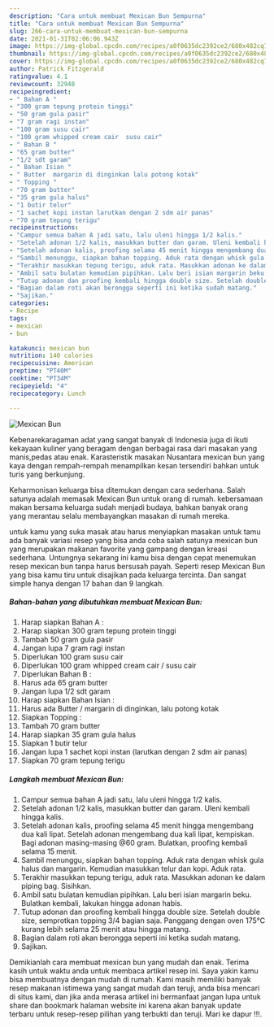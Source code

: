 ```yaml
---
description: "Cara untuk membuat Mexican Bun Sempurna"
title: "Cara untuk membuat Mexican Bun Sempurna"
slug: 266-cara-untuk-membuat-mexican-bun-sempurna
date: 2021-01-31T02:06:06.943Z
image: https://img-global.cpcdn.com/recipes/a0f0635dc2392ce2/680x482cq70/mexican-bun-foto-resep-utama.jpg
thumbnail: https://img-global.cpcdn.com/recipes/a0f0635dc2392ce2/680x482cq70/mexican-bun-foto-resep-utama.jpg
cover: https://img-global.cpcdn.com/recipes/a0f0635dc2392ce2/680x482cq70/mexican-bun-foto-resep-utama.jpg
author: Patrick Fitzgerald
ratingvalue: 4.1
reviewcount: 32948
recipeingredient:
- " Bahan A "
- "300 gram tepung protein tinggi"
- "50 gram gula pasir"
- "7 gram ragi instan"
- "100 gram susu cair"
- "100 gram whipped cream cair  susu cair"
- " Bahan B "
- "65 gram butter"
- "1/2 sdt garam"
- " Bahan Isian "
- " Butter  margarin di dinginkan lalu potong kotak"
- " Topping "
- "70 gram butter"
- "35 gram gula halus"
- "1 butir telur"
- "1 sachet kopi instan larutkan dengan 2 sdm air panas"
- "70 gram tepung terigu"
recipeinstructions:
- "Campur semua bahan A jadi satu, lalu uleni hingga 1/2 kalis."
- "Setelah adonan 1/2 kalis, masukkan butter dan garam. Uleni kembali hingga kalis."
- "Setelah adonan kalis, proofing selama 45 menit hingga mengembang dua kali lipat. Setelah adonan mengembang dua kali lipat, kempiskan. Bagi adonan masing-masing @60 gram. Bulatkan, proofing kembali selama 15 menit."
- "Sambil menunggu, siapkan bahan topping. Aduk rata dengan whisk gula halus dan margarin. Kemudian masukkan telur dan kopi. Aduk rata."
- "Terakhir masukkan tepung terigu, aduk rata. Masukkan adonan ke dalam piping bag. Sisihkan."
- "Ambil satu bulatan kemudian pipihkan. Lalu beri isian margarin beku. Bulatkan kembali, lakukan hingga adonan habis."
- "Tutup adonan dan proofing kembali hingga double size. Setelah double size, semprotkan topping 3/4 bagian saja. Panggang dengan oven 175°C kurang lebih selama 25 menit atau hingga matang."
- "Bagian dalam roti akan berongga seperti ini ketika sudah matang."
- "Sajikan."
categories:
- Recipe
tags:
- mexican
- bun

katakunci: mexican bun 
nutrition: 140 calories
recipecuisine: American
preptime: "PT40M"
cooktime: "PT34M"
recipeyield: "4"
recipecategory: Lunch

---
```



![Mexican Bun](https://img-global.cpcdn.com/recipes/a0f0635dc2392ce2/680x482cq70/mexican-bun-foto-resep-utama.jpg)

Kebenarekaragaman adat yang sangat banyak di Indonesia juga di ikuti kekayaan kuliner yang beragam dengan berbagai rasa dari masakan yang manis,pedas atau enak. Karasteristik masakan Nusantara mexican bun yang kaya dengan rempah-rempah menampilkan kesan tersendiri bahkan untuk turis yang berkunjung.




Keharmonisan keluarga bisa ditemukan dengan cara sederhana. Salah satunya adalah memasak Mexican Bun untuk orang di rumah. kebersamaan makan bersama keluarga sudah menjadi budaya, bahkan banyak orang yang merantau selalu membayangkan masakan di rumah mereka.

untuk kamu yang suka masak atau harus menyiapkan masakan untuk tamu ada banyak variasi resep yang bisa anda coba salah satunya mexican bun yang merupakan makanan favorite yang gampang dengan kreasi sederhana. Untungnya sekarang ini kamu bisa dengan cepat menemukan resep mexican bun tanpa harus bersusah payah.
Seperti resep Mexican Bun yang bisa kamu tiru untuk disajikan pada keluarga tercinta. Dan sangat simple hanya dengan 17 bahan dan 9 langkah.


<!--inarticleads1-->

##### Bahan-bahan yang dibutuhkan membuat Mexican Bun:

1. Harap siapkan  Bahan A :
1. Harap siapkan 300 gram tepung protein tinggi
1. Tambah 50 gram gula pasir
1. Jangan lupa 7 gram ragi instan
1. Diperlukan 100 gram susu cair
1. Diperlukan 100 gram whipped cream cair / susu cair
1. Diperlukan  Bahan B :
1. Harus ada 65 gram butter
1. Jangan lupa 1/2 sdt garam
1. Harap siapkan  Bahan Isian :
1. Harus ada  Butter / margarin di dinginkan, lalu potong kotak
1. Siapkan  Topping :
1. Tambah 70 gram butter
1. Harap siapkan 35 gram gula halus
1. Siapkan 1 butir telur
1. Jangan lupa 1 sachet kopi instan (larutkan dengan 2 sdm air panas)
1. Siapkan 70 gram tepung terigu




<!--inarticleads2-->

##### Langkah membuat  Mexican Bun:

1. Campur semua bahan A jadi satu, lalu uleni hingga 1/2 kalis.
1. Setelah adonan 1/2 kalis, masukkan butter dan garam. Uleni kembali hingga kalis.
1. Setelah adonan kalis, proofing selama 45 menit hingga mengembang dua kali lipat. Setelah adonan mengembang dua kali lipat, kempiskan. Bagi adonan masing-masing @60 gram. Bulatkan, proofing kembali selama 15 menit.
1. Sambil menunggu, siapkan bahan topping. Aduk rata dengan whisk gula halus dan margarin. Kemudian masukkan telur dan kopi. Aduk rata.
1. Terakhir masukkan tepung terigu, aduk rata. Masukkan adonan ke dalam piping bag. Sisihkan.
1. Ambil satu bulatan kemudian pipihkan. Lalu beri isian margarin beku. Bulatkan kembali, lakukan hingga adonan habis.
1. Tutup adonan dan proofing kembali hingga double size. Setelah double size, semprotkan topping 3/4 bagian saja. Panggang dengan oven 175°C kurang lebih selama 25 menit atau hingga matang.
1. Bagian dalam roti akan berongga seperti ini ketika sudah matang.
1. Sajikan.




Demikianlah cara membuat mexican bun yang mudah dan enak. Terima kasih untuk waktu anda untuk membaca artikel resep ini. Saya yakin kamu bisa membuatnya dengan mudah di rumah. Kami masih memiliki banyak resep makanan istimewa yang sangat mudah dan teruji, anda bisa mencari di situs kami, dan jika anda merasa artikel ini bermanfaat jangan lupa untuk share dan bookmark halaman website ini karena akan banyak update terbaru untuk resep-resep pilihan yang terbukti dan teruji. Mari ke dapur !!!. 
